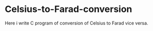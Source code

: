 # Celsius-to-Farad-conversion
Here i write C program of  conversion of Celsius to Farad  vice versa.
